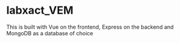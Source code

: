 # labxact_VEM
 This is built with Vue on the frontend, Express on the backend and MongoDB as a database of choice
